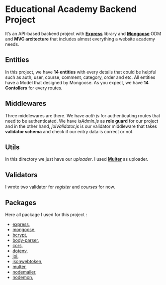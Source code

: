# Educational Academy Backend Project
It’s an API-based backend project with __[Express](https://expressjs.com/)__ library and __[Mongoose](https://mongoosejs.com/)__ ODM and __MVC arcitecture__ that includes almost everything a website academy needs.

## Entities
In this project, we have __14 entities__ with every details that could be helpful such as auth, user, course, comment, category, order and etc. All entities have a Model that designed by Mongoose. As you expect, we have __14 Contollers__ for every routes.

## Middlewares
Three middlewares are there. We have _auth.js_ for authenticating routes that need to be authenticated. We have _isAdmin.js_ as __role guard__ for our project and in the other hand,  _joiValidator.js_ is our validator middleware that takes __validator schema__ and check if our entry data is correct or not.

## Utils
In this directory we just have our _uploader_. I used __[Multer](https://www.npmjs.com/package/multer)__ as uploader.

## Validators
I wrote two validator for _register_ and _courses_ for now.

## Packages
Here all package I used for this project :
  - [express](https://expressjs.com/),
  - [mongoose](https://mongoosejs.com/), 
  - [bcrypt](https://www.npmjs.com/package/bcrypt), 
  - [body-parser](https://npmjs.com/package/body-parser), 
  - [cors](https://www.npmjs.com/package/cors),
  - [dotenv](https://www.npmjs.com/package/dotenv),  
  - [joi](https://www.npmjs.com/package/joi), 
  - [jsonwebtoken](https://www.npmjs.com/package/jsonwebtoken), 
  - [multer](https://www.npmjs.com/package/multer), 
  - [nodemailer](https://www.npmjs.com/package/nodemailer), 
  - [nodemon](https://www.npmjs.com/package/nodemon), 
